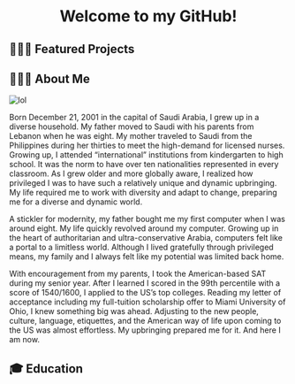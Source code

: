 <h1 align="center">Welcome to my GitHub!</h1>

<h2>👨🏻‍💻 Featured Projects</h2>

<h2>🙋🏻‍♂️ About Me</h2>
<img src="https://i.insider.com/5d3ac96e8d664203f053b222?width=700" alt="lol">
<p>
Born December 21, 2001 in the capital of Saudi Arabia, I grew up in a diverse household. My father moved to Saudi with his parents from Lebanon when he was eight. My mother traveled to Saudi from the Philippines during her thirties to meet the high-demand for licensed nurses. Growing up, I attended “international” institutions from kindergarten to high school. It was the norm to have over ten nationalities represented in every classroom. As I grew older and more globally aware, I realized how privileged I was to have such a relatively unique and dynamic upbringing. My life required me to work with diversity and adapt to change, preparing me for a diverse and dynamic world.

A stickler for modernity, my father bought me my first computer when I was around eight. My life quickly revolved around my computer. Growing up in the heart of authoritarian and ultra-conservative Arabia, computers felt like a portal to a limitless world. Although I lived gratefully through privileged means, my family and I always felt like my potential was limited back home.

With encouragement from my parents, I took the American-based SAT during my senior year. After I learned I scored in the 99th percentile with a score of 1540/1600, I applied to the US’s top colleges. Reading my letter of acceptance including my full-tuition scholarship offer to Miami University of Ohio, I knew something big was ahead. Adjusting to the new people, culture, language, etiquettes, and the American way of life upon coming to the US was almost effortless. My upbringing prepared me for it. And here I am now.
</p>

<h2>🎓 Education</h2>
